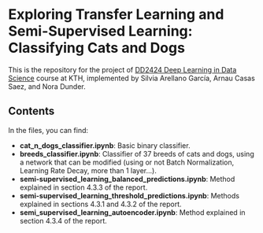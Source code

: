 # Exploring Transfer Learning and Semi-Supervised Learning: Classifying Cats and Dogs

This is the repository for the project of [DD2424 Deep Learning in Data Science](https://www.kth.se/student/kurser/kurs/DD2424?l=en) course at KTH, implemented by Silvia Arellano García, Arnau Casas Saez, and Nora Dunder.

## Contents

In the files, you can find:

- **cat_n_dogs_classifier.ipynb**: Basic binary classifier.
- **breeds_classifier.ipynb**: Classifier of 37 breeds of cats and dogs, using a network that can be modified (using or not Batch Normalization, Learning Rate Decay, more than 1 layer...).
- **semi-supervised_learning_balanced_predictions.ipynb**: Method explained in section 4.3.3 of the report.
- **semi-supervised_learning_threshold_predictions.ipynb**: Methods explained in sections 4.3.1 and 4.3.2 of the report.
- **semi_supervised_learning_autoencoder.ipynb**: Method explained in section 4.3.4 of the report.
